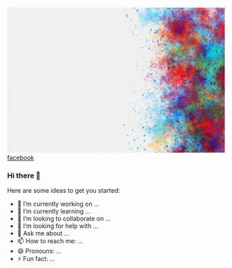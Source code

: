 
![](https://raw.githubusercontent.com/mdrabiulis/mdrabiulis/mdrabiulis/bgImage/holi-color-background-white-background_24972-1830.jpg)[facebook](https://www.facebook.com/rabiulislam155)



### Hi there 👋


Here are some ideas to get you started:

- 🔭 I’m currently working on ...
- 🌱 I’m currently learning ...
- 👯 I’m looking to collaborate on ...
- 🤔 I’m looking for help with ...
- 💬 Ask me about ...
- 📫 How to reach me: ...
- 😄 Pronouns: ...
- ⚡ Fun fact: ...
